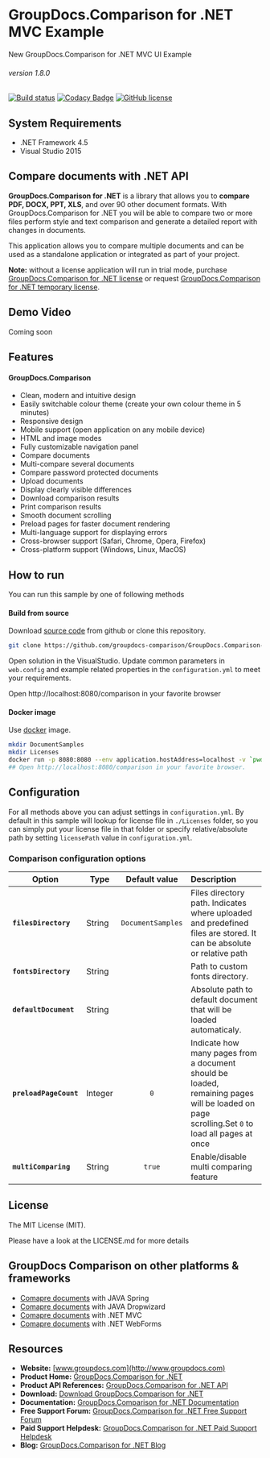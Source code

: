 # GroupDocs.Comparison for .NET MVC Example
New GroupDocs.Comparison for .NET MVC UI Example
###### version 1.8.0

[![Build status](https://ci.appveyor.com/api/projects/status/a0u7vnsndwl64krd/branch/master?svg=true)](https://ci.appveyor.com/project/egorovpavel/groupdocs-comparison-for-net-mvc/branch/master)
[![Codacy Badge](https://api.codacy.com/project/badge/Grade/b697a8607aac43d5a049697cb380b7b5)](https://www.codacy.com/app/GroupDocs/GroupDocs.Comparison-for-.NET-MVC?utm_source=github.com&amp;utm_medium=referral&amp;utm_content=groupdocs-comparison/GroupDocs.Comparison-for-.NET-MVC&amp;utm_campaign=Badge_Grade)
[![GitHub license](https://img.shields.io/github/license/groupdocs-comparison/GroupDocs.Comparison-for-.NET-MVC.svg)](https://github.com/groupdocs-comparison/GroupDocs.Comparison-for-.NET-MVC/blob/master/LICENSE)

## System Requirements
- .NET Framework 4.5
- Visual Studio 2015


## Compare documents with .NET API

**GroupDocs.Comparison for .NET** is a library that allows you to **compare PDF, DOCX, PPT, XLS**, and over 90 other document formats. With GroupDocs.Comparison for .NET you will be able to compare two or more files perform style and text comparison and generate a detailed report with changes in documents.

This application allows you to compare multiple documents and can be used as a standalone application or integrated as part of your project.

**Note:** without a license application will run in trial mode, purchase [GroupDocs.Comparison for .NET license](https://purchase.groupdocs.com/order-online-step-1-of-8.aspx) or request [GroupDocs.Comparison for .NET temporary license](https://purchase.groupdocs.com/temporary-license).


## Demo Video
Coming soon

## Features
#### GroupDocs.Comparison
- Clean, modern and intuitive design
- Easily switchable colour theme (create your own colour theme in 5 minutes)
- Responsive design
- Mobile support (open application on any mobile device)
- HTML and image modes
- Fully customizable navigation panel
- Compare documents
- Multi-compare several documents
- Compare password protected documents
- Upload documents
- Display clearly visible differences
- Download comparison results
- Print comparison results
- Smooth document scrolling
- Preload pages for faster document rendering
- Multi-language support for displaying errors
- Cross-browser support (Safari, Chrome, Opera, Firefox)
- Cross-platform support (Windows, Linux, MacOS)

## How to run

You can run this sample by one of following methods

#### Build from source

Download [source code](https://github.com/groupdocs-comparison/GroupDocs.Comparison-for-.NET-MVC/archive/master.zip) from github or clone this repository.

```bash
git clone https://github.com/groupdocs-comparison/GroupDocs.Comparison-for-.NET-MVC
```

Open solution in the VisualStudio.
Update common parameters in `web.config` and example related properties in the `configuration.yml` to meet your requirements.

Open http://localhost:8080/comparison in your favorite browser

#### Docker image
Use [docker](https://hub.docker.com/u/groupdocs) image.

```bash
mkdir DocumentSamples
mkdir Licenses
docker run -p 8080:8080 --env application.hostAddress=localhost -v `pwd`/DocumentSamples:/home/groupdocs/app/DocumentSamples -v `pwd`/Licenses:/home/groupdocs/app/Licenses groupdocs/comparison
## Open http://localhost:8080/comparison in your favorite browser.
```

## Configuration
For all methods above you can adjust settings in `configuration.yml`. By default in this sample will lookup for license file in `./Licenses` folder, so you can simply put your license file in that folder or specify relative/absolute path by setting `licensePath` value in `configuration.yml`. 

### Comparison configuration options

| Option                             | Type    |   Default value   | Description                                                                                                                                  |
| ---------------------------------- | ------- |:-----------------:|:-------------------------------------------------------------------------------------------------------------------------------------------- |
| **`filesDirectory`**               | String  | `DocumentSamples` | Files directory path. Indicates where uploaded and predefined files are stored. It can be absolute or relative path                          |
| **`fontsDirectory`**               | String  |                   | Path to custom fonts directory.                                                                                                              |
| **`defaultDocument`**              | String  |                   | Absolute path to default document that will be loaded automaticaly.                                                                          |
| **`preloadPageCount`**             | Integer |        `0`        | Indicate how many pages from a document should be loaded, remaining pages will be loaded on page scrolling.Set `0` to load all pages at once |
| **`multiComparing`**               | String  |      `true`       | Enable/disable multi comparing feature                                                                                                       |

## License
The MIT License (MIT). 

Please have a look at the LICENSE.md for more details

## GroupDocs Comparison on other platforms & frameworks

- [Comapre documents](https://github.com/groupdocs-comparison/GroupDocs.Comparison-for-Java-Spring) with JAVA Spring 
- [Comapre documents](https://github.com/groupdocs-comparison/GroupDocs.Comparison-for-Java-Dropwizard) with JAVA Dropwizard 
- [Comapre documents](https://github.com/groupdocs-comparison/GroupDocs.Comparison-for-.NET-MVC) with .NET MVC 
- [Comapre documents](https://github.com/groupdocs-comparison/GroupDocs.Comparison-for-.NET-WebForms) with .NET WebForms 

## Resources
- **Website:** [www.groupdocs.com](http://www.groupdocs.com)
- **Product Home:** [GroupDocs.Comparison for .NET](https://products.groupdocs.com/Comparison/net)
- **Product API References:** [GroupDocs.Comparison for .NET API](https://apireference.groupdocs.com)
- **Download:** [Download GroupDocs.Comparison for .NET](https://downloads.groupdocs.com/Comparison/net)
- **Documentation:** [GroupDocs.Comparison for .NET Documentation](https://docs.groupdocs.com/dashboard.action)
- **Free Support Forum:** [GroupDocs.Comparison for .NET Free Support Forum](https://forum.groupdocs.com/c/Comparison)
- **Paid Support Helpdesk:** [GroupDocs.Comparison for .NET Paid Support Helpdesk](https://helpdesk.groupdocs.com)
- **Blog:** [GroupDocs.Comparison for .NET Blog](https://blog.groupdocs.com/category/groupdocs-Comparison-product-family)
